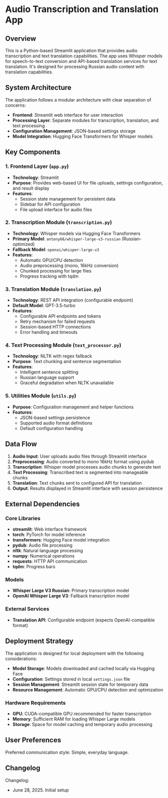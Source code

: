 # Audio Transcription and Translation App

## Overview

This is a Python-based Streamlit application that provides audio transcription and text translation capabilities. The app uses Whisper models for speech-to-text conversion and API-based translation services for text translation. It's designed for processing Russian audio content with translation capabilities.

## System Architecture

The application follows a modular architecture with clear separation of concerns:

- **Frontend**: Streamlit web interface for user interaction
- **Processing Layer**: Separate modules for transcription, translation, and text processing
- **Configuration Management**: JSON-based settings storage
- **Model Integration**: Hugging Face Transformers for Whisper models

## Key Components

### 1. Frontend Layer (`app.py`)
- **Technology**: Streamlit
- **Purpose**: Provides web-based UI for file uploads, settings configuration, and result display
- **Features**: 
  - Session state management for persistent data
  - Sidebar for API configuration
  - File upload interface for audio files

### 2. Transcription Module (`transcription.py`)
- **Technology**: Whisper models via Hugging Face Transformers
- **Primary Model**: `antony66/whisper-large-v3-russian` (Russian-optimized)
- **Fallback Model**: `openai/whisper-large-v3`
- **Features**:
  - Automatic GPU/CPU detection
  - Audio preprocessing (mono, 16kHz conversion)
  - Chunked processing for large files
  - Progress tracking with tqdm

### 3. Translation Module (`translation.py`)
- **Technology**: REST API integration (configurable endpoint)
- **Default Model**: GPT-3.5-turbo
- **Features**:
  - Configurable API endpoints and tokens
  - Retry mechanism for failed requests
  - Session-based HTTP connections
  - Error handling and timeouts

### 4. Text Processing Module (`text_processor.py`)
- **Technology**: NLTK with regex fallback
- **Purpose**: Text chunking and sentence segmentation
- **Features**:
  - Intelligent sentence splitting
  - Russian language support
  - Graceful degradation when NLTK unavailable

### 5. Utilities Module (`utils.py`)
- **Purpose**: Configuration management and helper functions
- **Features**:
  - JSON-based settings persistence
  - Supported audio format definitions
  - Default configuration handling

## Data Flow

1. **Audio Input**: User uploads audio files through Streamlit interface
2. **Preprocessing**: Audio converted to mono 16kHz format using pydub
3. **Transcription**: Whisper model processes audio chunks to generate text
4. **Text Processing**: Transcribed text is segmented into manageable chunks
5. **Translation**: Text chunks sent to configured API for translation
6. **Output**: Results displayed in Streamlit interface with session persistence

## External Dependencies

### Core Libraries
- **streamlit**: Web interface framework
- **torch**: PyTorch for model inference
- **transformers**: Hugging Face model integration
- **pydub**: Audio file processing
- **nltk**: Natural language processing
- **numpy**: Numerical operations
- **requests**: HTTP API communication
- **tqdm**: Progress bars

### Models
- **Whisper Large V3 Russian**: Primary transcription model
- **OpenAI Whisper Large V3**: Fallback transcription model

### External Services
- **Translation API**: Configurable endpoint (expects OpenAI-compatible format)

## Deployment Strategy

The application is designed for local deployment with the following considerations:

- **Model Storage**: Models downloaded and cached locally via Hugging Face
- **Configuration**: Settings stored in local `settings.json` file
- **Session Management**: Streamlit session state for temporary data
- **Resource Management**: Automatic GPU/CPU detection and optimization

### Hardware Requirements
- **GPU**: CUDA-compatible GPU recommended for faster transcription
- **Memory**: Sufficient RAM for loading Whisper Large models
- **Storage**: Space for model caching and temporary audio processing

## User Preferences

Preferred communication style: Simple, everyday language.

## Changelog

Changelog:
- June 28, 2025. Initial setup
